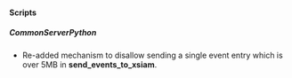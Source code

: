 #### Scripts

##### CommonServerPython

- Re-added mechanism to disallow sending a single event entry which is over 5MB in **send_events_to_xsiam**.
